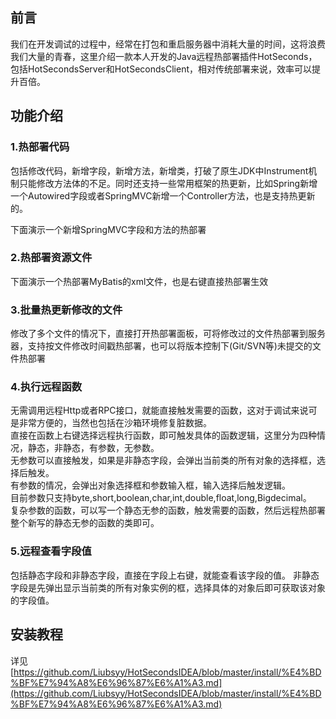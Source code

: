 
## 前言
我们在开发调试的过程中，经常在打包和重启服务器中消耗大量的时间，这将浪费我们大量的青春，这里介绍一款本人开发的Java远程热部署插件HotSeconds，包括HotSecondsServer和HotSecondsClient，相对传统部署来说，效率可以提升百倍。

## 功能介绍

### 1.热部署代码
包括修改代码，新增字段，新增方法，新增类，打破了原生JDK中Instrument机制只能修改方法体的不足。同时还支持一些常用框架的热更新，比如Spring新增一个Autowired字段或者SpringMVC新增一个Controller方法，也是支持热更新的。

下面演示一个新增SpringMVC字段和方法的热部署


### 2.热部署资源文件
下面演示一个热部署MyBatis的xml文件，也是右键直接热部署生效


### 3.批量热更新修改的文件
修改了多个文件的情况下，直接打开热部署面板，可将修改过的文件热部署到服务器，支持按文件修改时间戳热部署，也可以将版本控制下(Git/SVN等)未提交的文件热部署


### 4.执行远程函数
无需调用远程Http或者RPC接口，就能直接触发需要的函数，这对于调试来说可是非常方便的，当然也包括在沙箱环境修复脏数据。<br>
直接在函数上右键选择远程执行函数，即可触发具体的函数逻辑，这里分为四种情况，静态，非静态，有参数，无参数。<br>
无参数可以直接触发，如果是非静态字段，会弹出当前类的所有对象的选择框，选择后触发。<br>
有参数的情况，会弹出对象选择框和参数输入框，输入选择后触发逻辑。<br>
目前参数只支持byte,short,boolean,char,int,double,float,long,Bigdecimal。<br>
复杂参数的函数，可以写一个静态无参的函数，触发需要的函数，然后远程热部署整个新写的静态无参的函数的类即可。<br>


### 5.远程查看字段值
包括静态字段和非静态字段，直接在字段上右键，就能查看该字段的值。
非静态字段是先弹出显示当前类的所有对象实例的框，选择具体的对象后即可获取该对象的字段值。

## 安装教程
详见[https://github.com/Liubsyy/HotSecondsIDEA/blob/master/install/%E4%BD%BF%E7%94%A8%E6%96%87%E6%A1%A3.md](https://github.com/Liubsyy/HotSecondsIDEA/blob/master/install/%E4%BD%BF%E7%94%A8%E6%96%87%E6%A1%A3.md)





